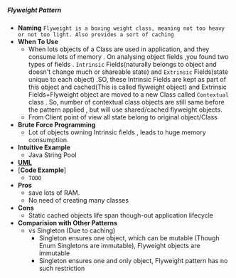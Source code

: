 ##### Flyweight Pattern
- **Naming** `Flyweight is a boxing weight class, meaning not too heavy or not too light. Also provides a sort of caching`
- **When To Use**
    - When lots objects of a Class are used in application, and they consume lots of memory . On analysing object fields ,you found two types of fields . `Intrinsic` Fields(naturally belongs to object and doesn't change much or shareable state) and   `Extrinsic` Fields(state unique to each object) .SO, these Intrinsic Fields are kept as part of this object and cached(This is called flyweight object) and  Extrinsic Fields+Flyweight object are moved to a new Class called `Contextual` class . So, number of contextual class objects are still same before the pattern applied , but will use shared/cached flyweight objects.
    - From Client point of view all state belong to original object/Class
- **Brute Force Programming**
    - Lot of objects owning Intrinsic fields , leads to huge memory consumption.
- **Intuitive Example**
    - Java String Pool
- [**UML**](UML.puml)
- [**Code Example**]
    - `TODO`
- **Pros**
    - save lots of RAM.
    - No need of creating many classes
- **Cons**
    - Static cached objects life span though-out application lifecycle
- **Comparision with Other Patterns**
    - vs Singleton (Due to caching)
        - Singleton ensures one object, which can be mutable (Though Enum Singletons are immutable), Flyweight objects are immutable
        - Singleton ensures one and only object, Flyweight pattern has no such restriction
